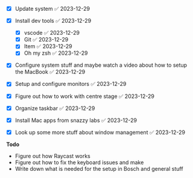 
- [x] Update system ✅ 2023-12-29
- [x] Install dev tools ✅ 2023-12-29
    - [x] vscode ✅ 2023-12-29
    - [x] Git ✅ 2023-12-29
    - [x] Item ✅ 2023-12-29
    - [x] Oh my zsh ✅ 2023-12-29

- [x] Configure system stuff and maybe watch a video about how to setup the MacBook ✅ 2023-12-29
- [x] Setup and configure monitors ✅ 2023-12-29
- [x] Figure out how to work with centre stage ✅ 2023-12-29
- [x] Organize taskbar ✅ 2023-12-29
- [x] Install Mac apps from snazzy labs ✅ 2023-12-29
- [x] Look up some more stuff about window management ✅ 2023-12-29


**Todo**

- Figure out how Raycast works
- Figure out how to fix the keyboard issues and make 
- Write down what is needed for the setup in Bosch and general stuff 